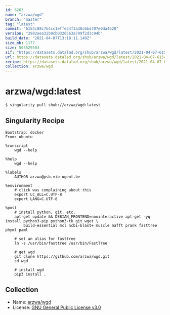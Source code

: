 ```yaml
---
id: 6263
name: "arzwa/wgd"
branch: "master"
tag: "latest"
commit: "6154c88c7b4cc1effe34f3a30c6bd707e0da4620"
version: "2982aea32b0cb0326563a709f2d3c94b"
build_date: "2021-04-07T13:18:11.140Z"
size_mb: 1177
size: 503529503
sif: "https://datasets.datalad.org/shub/arzwa/wgd/latest/2021-04-07-6154c88c-2982aea3/2982aea32b0cb0326563a709f2d3c94b.simg"
url: https://datasets.datalad.org/shub/arzwa/wgd/latest/2021-04-07-6154c88c-2982aea3/
recipe: https://datasets.datalad.org/shub/arzwa/wgd/latest/2021-04-07-6154c88c-2982aea3/Singularity
collection: arzwa/wgd
---
```


# arzwa/wgd:latest

```bash
$ singularity pull shub://arzwa/wgd:latest
```

## Singularity Recipe

```singularity
Bootstrap: docker
From: ubuntu

%runscript
	wgd --help

%help
	wgd --help

%labels
	AUTHOR arzwa@psb.vib-ugent.be

%environment
	# click was complaining about this
	export LC_ALL=C.UTF-8
	export LANG=C.UTF-8

%post
	# install python, git, etc.
	apt-get update && DEBIAN_FRONTEND=noninteractive apt-get -yq install python3-pip python3-tk git wget \
	    build-essential mcl ncbi-blast+ muscle mafft prank fasttree phyml paml

	# set an alias for fasttree
	ln -s /usr/bin/fasttree /usr/bin/FastTree

	# get wgd
	git clone https://github.com/arzwa/wgd.git
	cd wgd

	# install wgd
	pip3 install .
```

## Collection

 - Name: [arzwa/wgd](https://github.com/arzwa/wgd)
 - License: [GNU General Public License v3.0](https://api.github.com/licenses/gpl-3.0)

